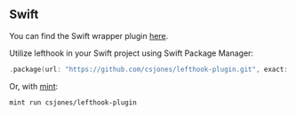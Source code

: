 ## Swift

You can find the Swift wrapper plugin [here](https://github.com/csjones/lefthook-plugin).

Utilize lefthook in your Swift project using Swift Package Manager:

```swift
.package(url: "https://github.com/csjones/lefthook-plugin.git", exact: "1.13.2"),
```

Or, with [mint](https://github.com/yonaskolb/Mint):

```bash
mint run csjones/lefthook-plugin
```
